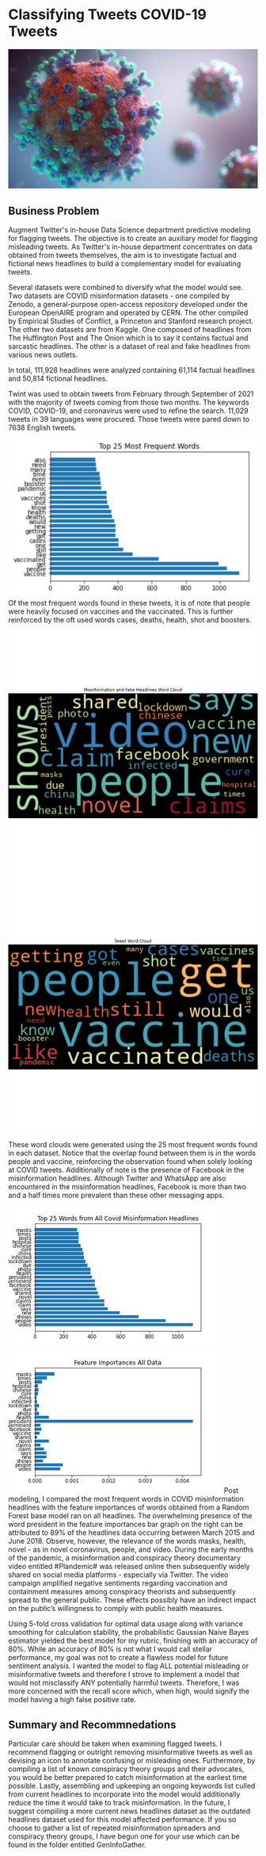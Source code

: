 # Classifying Tweets COVID-19 Tweets

![](coronavirus.jpg)

## Business Problem
Augment Twitter's in-house Data Science department predictive modeling for flagging tweets. The objective is to create an auxiliary model for flagging misleading tweets.  As Twitter's in-house department concentrates on data obtained from tweets themselves, the aim is to investigate factual and fictional news headlines to build a complementary model for evaluating tweets.

Several datasets were combined to diversify what the model would see.  Two datasets are COVID misinformation datasets - one compiled by Zenodo, a general-purpose open-access repository developed under the European OpenAIRE program and operated by CERN. The other compiled by Empirical Studies of Conflict, a Princeton and Stanford research project. The other two datasets are from Kaggle. One composed of headlines from The Huffington Post and The Onion which is to say it contains factual and sarcastic headlines. The other is a dataset of real and fake headlines from various news outlets.  

In total, 111,928 headlines were analyzed containing 61,114 factual headlines and 50,814 fictional headlines.

Twint was used to obtain tweets from February through September of 2021 with the majority of tweets coming from those two months. The keywords COVID, COVID-19, and coronavirus were used to refine the search. 11,029 tweets in 39 languages were procured. Those tweets were pared down to 7638 English tweets.  

![](Graphs_and_Visuals/tweetWordFreq.jpg)
Of the most frequent words found in these tweets, it is of note that people were heavily focused on vaccines and the vaccinated. This is further reinforced by the oft used words cases, deaths, health, shot and boosters. 

![](Graphs_and_Visuals/fake_misinfo_wordcloud.png)
![](Graphs_and_Visuals/tweet_wordcloud.png)

These word clouds were generated using the 25 most frequent words found in each dataset. Notice that the overlap found between them is in the words people and vaccine, reinforcing the observation found when solely looking at COVID tweets. Additionally of note is the presence of Facebook in the misinformation headlines. Although Twitter and WhatsApp are also encountered in the misinformation headlines, Facebook is more than two and a half times more prevalent than these other messaging apps.  

![](Graphs_and_Visuals/final_top25_mis_covid_head.png)![](Graphs_and_Visuals/base_rf_FeatImp.png)
Post modeling, I compared the most frequent words in COVID misinformation headlines with the feature importances of words obtained from a Random Forest base model ran on all headlines. The overwhelming presence of the word president in the feature importances bar graph on the right can be attributed to 89% of the headlines data occurring between March 2015 and June 2018. Observe, however, the relevance of the words masks, health, novel - as in novel coronavirus, people, and video. During the early months of the pandemic, a misinformation and conspiracy theory documentary video entitled #Plandemic# was released online then subsequently widely shared on social media platforms - especially via Twitter. The video campaign amplified negative sentiments regarding vaccination and containment measures among conspiracy theorists and subsequently spread to the general public. These effects possibly have an indirect impact on the public’s willingness to comply with public health measures.

Using 5-fold cross validation for optimal data usage along with variance smoothing for calculation stability, the probabilistic Gaussian Naive Bayes estimator yielded the best model for my rubric, finishing with an accuracy of 80%. While an accuracy of 80% is not what I would call stellar performance, my goal was not to create a flawless model for future sentiment analysis. I wanted the model to flag ALL potential misleading or misinformative tweets and therefore I strove to implement a model that would not misclassify ANY potentially harmful tweets. Therefore, I was more concerned with the recall score which, when high, would signify the model having a high false positive rate.

## Summary and Recommnedations
Particular care should be taken when examining flagged tweets. I recommend flagging or outright removing misinformative tweets as well as devising an icon to annotate confusing or misleading ones. Furthermore, by compiling a list of known conspiracy theory groups and their advocates, you would be better prepared to catch misinformation at the earliest time possible.  Lastly, assembling and upkeeping an ongoing keywords list culled from current headlines to incorporate into the model would additionally reduce the time it would take to track misinformation.
In the future, I suggest compiling a more current news headlines dataset as the outdated headlines dataset used for this model affected performance. If you so choose to gather a list of repeated misinformation spreaders and conspiracy theory groups, I have begun one for your use which can be found in the folder entitled GenInfoGather.




